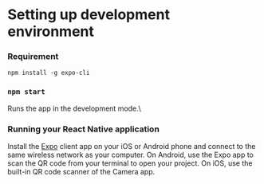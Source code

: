 # Setting up development environment

### Requirement
`npm install -g expo-cli`

### `npm start`

Runs the app in the development mode.\

### Running your React Native application

Install the [Expo](https://expo.dev/) client app on your iOS or Android phone and connect to the same wireless network as your computer. On Android, use the Expo app to scan the QR code from your terminal to open your project. On iOS, use the built-in QR code scanner of the Camera app.